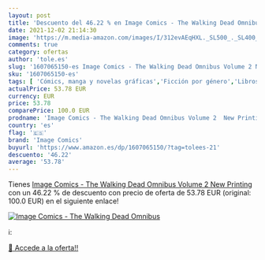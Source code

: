 ```yaml
---
layout: post
title: 'Descuento del 46.22 % en Image Comics - The Walking Dead Omnibus '
date: 2021-12-02 21:14:30
image: 'https://m.media-amazon.com/images/I/312evAEqHXL._SL500_._SL400_.jpg'
comments: true
category: ofertas
author: 'tole.es'
slug: '1607065150-es Image Comics - The Walking Dead Omnibus Volume 2 New Printing'
sku: '1607065150-es'
tags: [ 'Cómics, manga y novelas gráficas','Ficción por género','Libros','Libros juveniles','Literatura y ficción','Terror','image comics', ]
actualPrice: 53.78 EUR
currency: EUR
price: 53.78
comparePrice: 100.0 EUR
prodname: 'Image Comics - The Walking Dead Omnibus Volume 2  New Printing '
country: 'es'
flag: '🇪🇸'
brand: 'Image Comics'
buyurl: 'https://www.amazon.es/dp/1607065150/?tag=tolees-21'
descuento: '46.22'
average: '53.78'
---
```


Tienes [Image Comics - The Walking Dead Omnibus Volume 2  New Printing ](https://www.amazon.es/dp/1607065150/?tag=tolees-21) con un 46.22 % de descuento con precio de oferta de 53.78 EUR (original: 100.0 EUR) en el siguiente enlace!

[![Image Comics - The Walking Dead Omnibus ](https://m.media-amazon.com/images/I/312evAEqHXL._SL500_._SL400_.jpg)](https://www.amazon.es/dp/1607065150/?tag=tolees-21)

ℹ️:


[🛒 Accede a la oferta!!](https://www.amazon.es/dp/1607065150/?tag=tolees-21)
